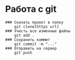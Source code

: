# Работа с git
    ### Скачать проект в папку
        git clone[https url]
    ### Учесть все изменные файлы
        git add .
    ### Сохранить коммит
        git commit -m "..."
    ### Отправить на сервер
        git push
        
